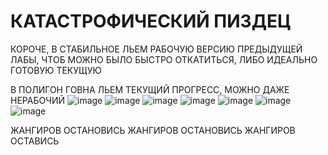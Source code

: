 # КАТАСТРОФИЧЕСКИЙ ПИЗДЕЦ
КОРОЧЕ, В СТАБИЛЬНОЕ ЛЬЕМ РАБОЧУЮ ВЕРСИЮ ПРЕДЫДУЩЕЙ ЛАБЫ, ЧТОБ МОЖНО БЫЛО БЫСТРО ОТКАТИТЬСЯ, ЛИБО ИДЕАЛЬНО ГОТОВУЮ ТЕКУЩУЮ


В ПОЛИГОН ГОВНА ЛЬЕМ ТЕКУЩИЙ ПРОГРЕСС, МОЖНО ДАЖЕ НЕРАБОЧИЙ
![image](https://user-images.githubusercontent.com/90772773/198142854-2346559d-53e7-47fb-8a24-b890142bf59b.png)
![image](https://user-images.githubusercontent.com/90772773/198142871-00027fb8-7703-4121-bea4-17ad9833d84e.png)
![image](https://user-images.githubusercontent.com/90772773/198142901-4f6938da-c985-4360-b88a-8f9d5a2fcb3a.png)
![image](https://user-images.githubusercontent.com/90772773/198142924-09ff49cd-d0aa-43a8-b93a-57e889957d6b.png)
![image](https://user-images.githubusercontent.com/90772773/198142945-8f45ae85-7439-42d6-aaa3-49e8c1c6d4e0.png)
![image](https://user-images.githubusercontent.com/90772773/198142972-f84c38c3-31d4-423b-9375-3df5b3d53706.png)
![image](https://user-images.githubusercontent.com/90772773/198143019-2dd2257d-0028-420b-83f4-6a8c09648c25.png)

ЖАНГИРОВ ОСТАНОВИСЬ ЖАНГИРОВ ОСТАНОВИСЬ ЖАНГИРОВ ОСТАВИСЬ
